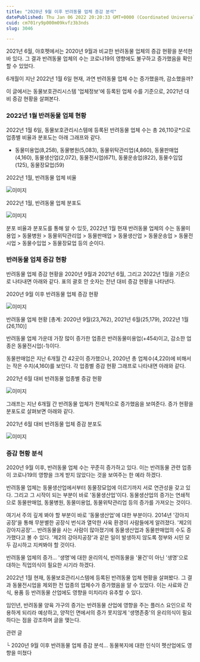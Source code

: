 ```yaml
---
title: "2020년 9월 이후 반려동물 업체 증감 분석"
datePublished: Thu Jan 06 2022 20:20:33 GMT+0000 (Coordinated Universal Time)
cuid: cm701ry9p000m09kvfz3b3nds
slug: 3046

---
```



2021년 6월, 야호펫에서는 2020년 9월과 비교한 반려동물 업체의 증감 현황을 분석한 바 있다. 그 결과 반려동물 업체의 수는 코로나19의 영향에도 불구하고 증가했음을 확인할 수 있었다.

6개월이 지난 2022년 1월 6일 현재, 과연 반려동물 업체 수는 증가했을까, 감소했을까?

이 글에서는 동물보호관리시스템 '업체정보'에 등록된 업체 수를 기준으로, 2021년 대비 증감 현황을 살펴본다.

### 2022년 1월 반려동물 업체 현황

2022년 1월 6일, 동물보호관리시스템에 등록된 반려동물 업체 수는 총 26,110곳*으로 업종별 비율과 분포도는 아래 그래프와 같다.

* 동물미용업(8,258), 동물병원(5,083), 동물위탁관리업(4,860), 동물판매업(4,160), 동물생산업(2,072), 동물전시업(671), 동물운송업(822), 동물수입업(125), 동물장묘업(59)

2022년 1월, 반려동물 업체 비율

![이미지](https://cdn.hashnode.com/res/hashnode/image/upload/v1739252063764/b65fa681-e5de-48bc-9390-612077fa23b0.png)

2022년 1월, 반려동물 업체 분포도

![이미지](https://cdn.hashnode.com/res/hashnode/image/upload/v1739252065524/957f651b-79df-46c7-ac2e-2179138787f9.png)

분포 비율과 분포도를 통해 알 수 있듯, 2022년 1월 현재 반려동물 업체의 수는 동물미용업 > 동물병원 > 동물위탁관리업 > 동물판매업 > 동물생산업 > 동물운송업 > 동물전시업 > 동물수입업 > 동물장묘업 등의 순이다.

### 반려동물 업체 증감 현황

반려동물 업체 증감 현황을 2020년 9월과 2021년 6월, 그리고 2022년 1월을 기준으로 나타내면 아래와 같다. 표의 괄호 안 숫자는 전년 대비 증감 현황을 나타낸다.

2020년 9월 이후 반려동물 업체 증감 현황

![이미지](https://cdn.hashnode.com/res/hashnode/image/upload/v1739252066763/cd7d6672-4a88-4cf7-b611-43259e806e5d.png)

반려동물 업체 현황 [총계: 2020년 9월(23,762), 2021년 6월(25,179), 2022년 1월(26,110)]

반려동물 업체 가운데 가장 많이 증가한 업종은 반려동물미용업(+454)이고, 감소한 업종은 동물전시업(-1)이다.

동물판매업은 지난 6개월 간 42곳이 증가했으나, 2020년 총 업체수(4,220)에 비해서는 작은 수치(4,160)를 보인다. 각 업종별 증감 현황 그래프로 나타내면 아래와 같다.

2021년 6월 대비 반려동물 업종별 증감 현황

![이미지](https://cdn.hashnode.com/res/hashnode/image/upload/v1739252067870/648d6a90-81e3-4f21-b7e0-7d2e4e0f1b48.png)

그래프는 지난 6개월 간 반려동물 업체가 전체적으로 증가했음을 보여준다. 증가 현황을 분포도로 살펴보면 아래와 같다.

2021년 6월 대비 반려동물 업체 증감 분포도

![이미지](https://cdn.hashnode.com/res/hashnode/image/upload/v1739252069139/4b28e90c-a0dd-4122-981a-1224464d242a.png)

### 증감 현황 분석

2020년 9월 이후, 반려동물 업체 수는 꾸준히 증가하고 있다. 이는 반려동물 관련 업종이 코로나19의 영향을 크게 받지 않았다는 것을 보여주는 한 예라 하겠다.

반려동물 업체는 동물생산업에서부터 동물장묘업에 이르기까지 서로 연관성을 갖고 있다. 그리고 그 시작이 되는 부분이 바로 '동물생산업'이다. 동물생산업의 증가는 연쇄적으로 동물판매업, 동물병원, 동물미용업, 동물위탁관리업 등의 증가를 가져오는 것이다.

여기서 주의 깊게 봐야 할 부분이 바로 '동물생산업'에 대한 부분이다. 2014년 '강아지공장'을 통해 무분별한 공장식 번식과 열악한 사육 환경이 사람들에게 알려졌다. '제2의 강아지공장'... 반려동물을 사는 사람이 많아졌기에 동물생산업과 동물판매업의 수도 증가했다고 볼 수 있다. '제2의 강아지공장'과 같은 일이 발생하지 않도록 정부와 시민 모두 감시하고 지켜봐야 할 것이다.

반려동물 업체의 증가... '생명'에 대한 윤리의식, 반려동물을 '물건'이 아닌 '생명'으로 대하는 직업의식이 필요한 시기라 하겠다.

2022년 1월 현재, 동물보호관리시스템에 등록된 반려동물 업체 현황을 살펴봤다. 그 결과 동물전시업을 제외한 전 업종의 업체수가 증가했음을 알 수 있었다. 이는 사료와 간식, 용품 등 반려동물 산업에도 영향을 미치리라 유추할 수 있다.

임인년, 반려동물 양육 가구의 증가는 반려동물 산업에 영향을 주는 플러스 요인으로 작용하게 되리라 예상하고, 양적인 면에서의 증가 못지않게 '생명존중'의 윤리의식이 필요하다는 점을 강조하며 글을 맺는다.

관련 글

└ 2020년 9월 이후 반려동물 업체 증감 분석... 동물복지에 대한 인식이 펫산업에도 영향을 미쳤다